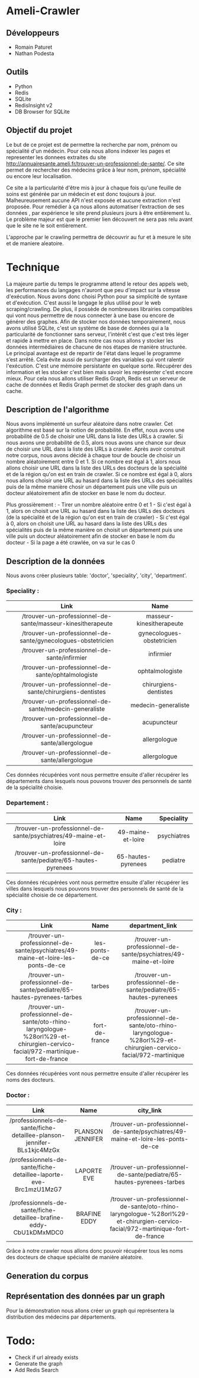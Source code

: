 # Ameli-Crawler
 
## Développeurs
- Romain Paturet
- Nathan Podesta
 
## Outils
- Python
- Redis
- SQLite
- RedisInsight v2
- DB Browser for SQLite
 
 
## Objectif du projet
 
Le but de ce projet est de permettre la recherche par nom, prénom ou spécialité d'un médecin.
Pour cela nous allons indexer les pages et representer les donnees extraites du site http://annuairesante.ameli.fr/trouver-un-professionnel-de-sante/.
Ce site permet de rechercher des médecins  grâce à leur nom, prénom, spécialité ou encore leur localisation.
 
Ce site a la particularité d'être mis à jour à chaque fois qu'une feuille de soins est générée par un médecin et est donc toujours à jour. Malheureusement aucune API n'est exposée et aucune extraction n'est proposée. Pour remédier à ça nous allons automatiser l’extraction de ses données , par expérience le site prend plusieurs jours à être entièrement lu. Le problème majeur est que le premier lien découvert ne sera pas relu avant que le site ne le soit entièrement.
 
L'approche par le crawling permettra de découvrir au fur et à mesure le site et de maniere aleatoire.
 
# Technique
 
La majeure partie du temps le programme attend le retour des appels web, les performances du langages n'auront que peu d'impact sur la vitesse d'exécution. Nous avons donc choisi Python pour sa simplicité de syntaxe et d'exécution. C'est aussi le langage le plus utilisé pour le web scraping/crawling. De plus, il possède de nombreuses librairies compatibles qui vont nous permettre de nous connecter à une base ou encore de générer des graphes.
Afin de stocker nos données temporairement, nous avons utilisé SQLite, c'est un système de base de données qui a la particularité de fonctionner sans serveur, l'intérêt c'est que c'est très léger et rapide à mettre en place. Dans notre cas nous allons y stocker les données intermédiaires de chacune de nos étapes de manière structurée. Le principal avantage est de repartir de l'état dans lequel le programme s’est arrêté. Cela évite aussi de surcharger des variables qui vont ralentir l'exécution. C'est une mémoire persistante en quelque sorte.
Récupérer des information et les stocker c'est bien mais savoir les représenter c'est encore mieux. Pour cela nous allons utiliser Redis Graph,  Redis est un serveur de cache de données et Redis Graph permet de stocker des graph dans un cache.
 
## Description de l'algorithme
Nous avons implémenté un surfeur aléatoire dans notre crawler. Cet algorithme est basé sur la notion de probabilité. En effet, nous avons une probabilité de 0.5 de choisir une URL dans la liste des URLs à crawler. Si nous avons une probabilité de 0.5, alors nous avons une chance sur deux de choisir une URL dans la liste des URLs à crawler.
Après avoir construit notre corpus, nous avons décidé à chaque tour de boucle de choisir un nombre aléatoirement entre 0 et 1. Si ce nombre est égal à 1, alors nous allons choisir une URL dans la liste des URLs des docteurs de la spécialité et de la région qu'on est en train de crawler. Si ce nombre est égal à 0, alors nous allons choisir une URL au hasard dans la liste des URLs des spécialités puis de la même manière chosir un département puis une ville puis un docteur aléatoirement afin de stocker en base le nom du docteur.

Plus grossièrement :
    - Tirer un nombre aléatoire entre 0 et 1
    - Si c'est égal à 1, alors on choisit une URL au hasard dans la liste des URLs des docteurs (de la spécialité et de la région qu'on est en train de crawler)
    - Si c'est égal à 0, alors on choisit une URL au hasard dans la liste des URLs des spécialités puis de la même manière on choisit un département puis une ville puis un docteur aléatoirement afin de stocker en base le nom du docteur
    - Si la page a été crawlée, on va sur le cas 0

## Description de la données
Nous avons créer plusieurs table: 'doctor', 'speciality', 'city', 'department'.

### Speciality :

| Link | Name |
| :---: | :---: |
/trouver-un-professionnel-de-sante/masseur-kinesitherapeute | masseur-kinesitherapeute
/trouver-un-professionnel-de-sante/gynecologues-obstetricien | gynecologues-obstetricien
/trouver-un-professionnel-de-sante/infirmier | infirmier
/trouver-un-professionnel-de-sante/ophtalmologiste | ophtalmologiste
/trouver-un-professionnel-de-sante/chirurgiens-dentistes | chirurgiens-dentistes
/trouver-un-professionnel-de-sante/medecin-generaliste | medecin-generaliste
/trouver-un-professionnel-de-sante/acupuncteur | acupuncteur
/trouver-un-professionnel-de-sante/allergologue | allergologue
/trouver-un-professionnel-de-sante/allergologue | allergologue

Ces données récupérées vont nous permettre ensuite d'aller récupérer les départements dans lesquels nous pouvons trouver des personnels de santé de la spécialité choisie.

### Departement :

| Link | Name | Speciality |
| :---: | :---: | :---: |
/trouver-un-professionnel-de-sante/psychiatres/49-maine-et-loire | 49-maine-et-loire | psychiatres
/trouver-un-professionnel-de-sante/pediatre/65-hautes-pyrenees | 65-hautes-pyrenees | pediatre

Ces données récupérées vont nous permettre ensuite d'aller récupérer les villes dans lesquels nous pouvons trouver des personnels de santé de la spécialité choisie de ce département.

### City :
| Link | Name | department_link |
| :---: | :---: | :---: |
/trouver-un-professionnel-de-sante/psychiatres/49-maine-et-loire-les-ponts-de-ce | les-ponts-de-ce | /trouver-un-professionnel-de-sante/psychiatres/49-maine-et-loire
/trouver-un-professionnel-de-sante/pediatre/65-hautes-pyrenees-tarbes | tarbes | /trouver-un-professionnel-de-sante/pediatre/65-hautes-pyrenees
/trouver-un-professionnel-de-sante/oto-rhino-laryngologue-%28orl%29-et-chirurgien-cervico-facial/972-martinique-fort-de-france	 | fort-de-france | /trouver-un-professionnel-de-sante/oto-rhino-laryngologue-%28orl%29-et-chirurgien-cervico-facial/972-martinique

Ces données récupérées vont nous permettre ensuite d'aller récupérer les noms des docteurs.

### Doctor :
| Link | Name | city_link |
| :---: | :---: | :---: |
/professionnels-de-sante/fiche-detaillee-planson-jennifer-BLs1kjc4MzGx | PLANSON JENNIFER | /trouver-un-professionnel-de-sante/psychiatres/49-maine-et-loire-les-ponts-de-ce
/professionnels-de-sante/fiche-detaillee-laporte-eve-Brc1mzU1MzG7 | LAPORTE EVE | /trouver-un-professionnel-de-sante/pediatre/65-hautes-pyrenees-tarbes
/professionnels-de-sante/fiche-detaillee-brafine-eddy-CbU1kDMxMDC0 | BRAFINE EDDY | /trouver-un-professionnel-de-sante/oto-rhino-laryngologue-%28orl%29-et-chirurgien-cervico-facial/972-martinique-fort-de-france

Grâce à notre crawler nous allons donc pouvoir récupérer tous les noms des docteurs de chaque spécialité de manière aléatoire.

## Generation du corpus
 
 
## Représentation des données par un graph
 
Pour la démonstration nous allons créer un graph qui représentera la distribution des médecins par départements.
# Todo:
- Check if url already exists
- Generate the graph
- Add Redis Search